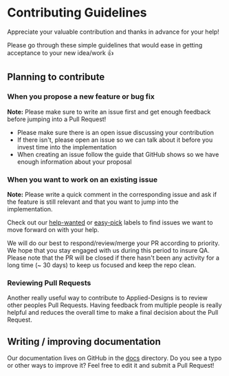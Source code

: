 # Contributing Guidelines

Appreciate your valuable contribution and thanks in advance for your help!

Please go through these simple guidelines that would ease in getting acceptance to your new idea/work :+1:

## Planning to contribute

### When you propose a new feature or bug fix

**Note:** Please make sure to write an issue first and get enough feedback before jumping into a Pull Request!

- Please make sure there is an open issue discussing your contribution
- If there isn't, please open an issue so we can talk about it before you invest time into the implementation
- When creating an issue follow the guide that GitHub shows so we have enough information about your proposal

### When you want to work on an existing issue

**Note:** Please write a quick comment in the corresponding issue and ask if the feature is still relevant and that you want to jump into the implementation.

Check out our [help-wanted](https://github.com/Locetus/applied-designs/labels/status/help-wanted) or [easy-pick](https://github.com/Locetus/applied-designs/labels/status/easy-pick) labels to find issues we want to move forward on with your help.

We will do our best to respond/review/merge your PR according to priority. We hope that you stay engaged with us during this period to insure QA. Please note that the PR will be closed if there hasn't been any activity for a long time (~ 30 days) to keep us focused and keep the repo clean.

### Reviewing Pull Requests

Another really useful way to contribute to Applied-Designs is to review other peoples Pull Requests. Having feedback from multiple people is really helpful and reduces the overall time to make a final decision about the Pull Request.

## Writing / improving documentation

Our documentation lives on GitHub in the [docs](docs) directory. Do you see a typo or other ways to improve it? Feel free to edit it and submit a Pull Request!
